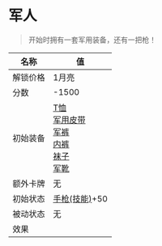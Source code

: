 # 军人  
> 开始时拥有一套军用装备，还有一把枪！  
  
名称  |  值  
----  |  ----  
解锁价格  |  1月亮  
分数  |  -1500  
初始装备  |  [T恤](T-Shirt.md)<br>[军用皮带](BeltMilitary.md)<br>[军裤](MilitaryPants.md)<br>[内裤](Underwear.md)<br>[袜子](Socks.md)<br>[军靴](MilitaryBoots.md)  
额外卡牌  |  无  
初始状态  |  [手枪(技能)](Skill_Handguns.md)+50  
被动状态  |  无  
效果  |    


<script>document.title="军人 - 卡牌生存百科 Card Survival Wiki";</script>